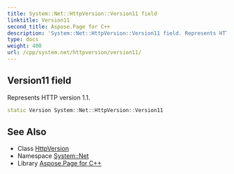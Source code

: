 ```yaml
---
title: System::Net::HttpVersion::Version11 field
linktitle: Version11
second_title: Aspose.Page for C++
description: 'System::Net::HttpVersion::Version11 field. Represents HTTP version 1.1 in C++.'
type: docs
weight: 400
url: /cpp/system.net/httpversion/version11/
---
```

## Version11 field


Represents HTTP version 1.1.

```cpp
static Version System::Net::HttpVersion::Version11
```

## See Also

* Class [HttpVersion](../)
* Namespace [System::Net](../../)
* Library [Aspose.Page for C++](../../../)
